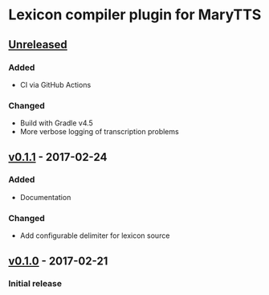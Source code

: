 Lexicon compiler plugin for MaryTTS
===================================

[Unreleased]
------------

### Added

- CI via GitHub Actions

### Changed

- Build with Gradle v4.5
- More verbose logging of transcription problems

[v0.1.1] - 2017-02-24
---------------------

### Added

- Documentation

### Changed

- Add configurable delimiter for lexicon source

[v0.1.0] - 2017-02-21
---------------------

### Initial release

[Unreleased]: https://github.com/marytts/gradle-marytts-lexicon-compiler-plugin/compare/v0.1.1...HEAD
[v0.1.1]: https://github.com/marytts/gradle-marytts-lexicon-compiler-plugin/compare/v0.1.0...v0.1.1
[v0.1.0]: https://github.com/marytts/gradle-marytts-lexicon-compiler-plugin/tree/v0.1.0

